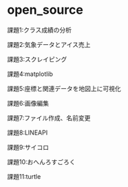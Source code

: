 # open_source

課題1:クラス成績の分析

課題2:気象データとアイス売上

課題3:スクレイピング

課題4:matplotlib

課題5:座標と関連データを地図上に可視化

課題6:画像編集

課題7:ファイル作成、名前変更

課題8:LINEAPI

課題9:サイコロ

課題10:おへんろすごろく

課題11:turtle
